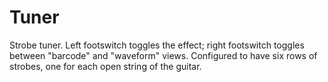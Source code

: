 # Tuner

Strobe tuner. Left footswitch toggles the effect; right footswitch toggles between "barcode" and "waveform" views. Configured to have six rows of strobes, one for each open string of the guitar. 